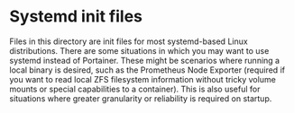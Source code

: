 # Systemd init files

Files in this directory are init files for most systemd-based Linux distributions.
There are some situations in which you may want to use systemd instead of Portainer.
These might be scenarios where running a local binary is desired, such as the
Prometheus Node Exporter (required if you want to read local ZFS filesystem information
without tricky volume mounts or special capabilities to a container).  This is also
useful for situations where greater granularity or reliability is required on startup.
